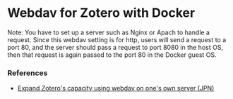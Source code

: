 # Webdav for Zotero with Docker

Note: You have to set up a server such as Nginx or Apach to handle a request. 
Since this webdav setting is for http, users will send a request to a port 80, 
and the server should pass a request to port 8080 in the host OS, then that request is again
passed to the port 80 in the Docker guest OS.


### References
- [Expand Zotero's capacity using webdav on one's own server (JPN)](https://akitoshiblogsite.com/docker-zotero-webdav/)

